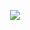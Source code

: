 <p align="center">
    <a href="https://git.io/streak-stats"><img src="https://streak-stats.demolab.com?user=Yggdrae&theme=dark&border_radius=15"/></a>
</p>

<!-- **[![GitHub Streak](https://streak-stats.demolab.com?user=Yggdrae&theme=dark&border_radius=15)](https://git.io/streak-stats)
>